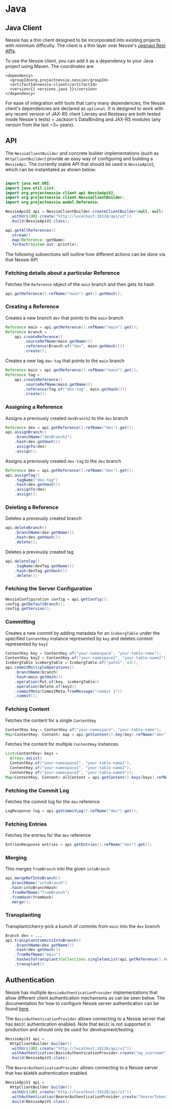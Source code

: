# Java

## Java Client

Nessie has a thin client designed to be incorporated into existing projects with minimum 
difficulty. The client is a thin layer over Nessie's [openapi Rest APIs](rest.md).

To use the Nessie client, you can add it as a dependency to your Java project using 
Maven. The coordinates are:

```
<dependency>
  <groupId>org.projectnessie.nessie</groupId>
  <artifactId>nessie-client</artifactId>
  <version>{{ versions.java }}</version>
</dependency> 
```

For ease of integration with tools that carry many dependencies, the Nessie client's 
dependencies are declared as `optional`. It is designed to work with 
any recent version of JAX-RS client (Jersey and Resteasy are both tested inside Nessie's 
tests) + Jackson's DataBinding and JAX-RS modules (any version from the last ~3+ years).


## API

The `NessieClientBuilder` and concrete builder implementations (such as `HttpClientBuilder`) provide an easy way of configuring and building a `NessieApi`. The currently stable API that should be used
is `NessieApiV2`, which can be instantiated as shown below:


```java

import java.net.URI;
import java.util.List;
import org.projectnessie.client.api.NessieApiV2;
import org.projectnessie.client.NessieClientBuilder;
import org.projectnessie.model.Reference;

NessieApiV2 api = NessieClientBuilder.createClientBuilder(null, null)
  .withUri(URI.create("http://localhost:19120/api/v2"))
  .build(NessieApiV2.class);

api.getAllReferences()
  .stream()
  .map(Reference::getName)
  .forEach(System.out::println);
```

The following subsections will outline how different actions can be done via that Nessie API.

### Fetching details about a particular Reference

Fetches the `Reference` object of the `main` branch and then gets its hash
```java
api.getReference().refName("main").get().getHash();
```

### Creating a Reference

Creates a new branch `dev` that points to the `main` branch
```java
Reference main = api.getReference().refName("main").get();
Reference branch =
    api.createReference()
        .sourceRefName(main.getName())
        .reference(Branch.of("dev", main.getHash()))
        .create();
```

Creates a new tag `dev-tag` that points to the `main` branch
```java
Reference main = api.getReference().refName("main").get();
Reference tag =
    api.createReference()
        .sourceRefName(main.getName())
        .reference(Tag.of("dev-tag", main.getHash()))
        .create();
```

### Assigning a Reference

Assigns a previously created `devBranch2` to the `dev` branch
```java
Reference dev = api.getReference().refName("dev").get();
api.assignBranch()
    .branchName("devBranch2")
    .hash(dev.getHash())
    .assignTo(dev)
    .assign();
```

Assigns a previously created `dev-tag` to the `dev` branch
```java
Reference dev = api.getReference().refName("dev").get();
api.assignTag()
    .tagName("dev-tag")
    .hash(dev.getHash())
    .assignTo(dev)
    .assign();
```

### Deleting a Reference

Deletes a previously created branch
```java
api.deleteBranch()
    .branchName(dev.getName())
    .hash(dev.getHash())
    .delete();
```

Deletes a previously created tag
```java
api.deleteTag()
    .tagName(devTag.getName())
    .hash(devTag.getHash())
    .delete();
```


### Fetching the Server Configuration

```java
NessieConfiguration config = api.getConfig();
config.getDefaultBranch();
config.getVersion();
```

### Committing

Creates a new commit by adding metadata for an `IcebergTable` under the specified `ContentKey` instance represented by `key` and deletes content represented by `key2`

```java
ContentKey key = ContentKey.of("your-namespace", "your-table-name");
ContentKey key2 = ContentKey.of("your-namespace2", "your-table-name2");
IcebergTable icebergTable = IcebergTable.of("path1", 42L);
api.commitMultipleOperations()
    .branchName(branch)
    .hash(main.getHash())
    .operation(Put.of(key, icebergTable))
    .operation(Delete.of(key2))
    .commitMeta(CommitMeta.fromMessage("commit 1"))
    .commit();
```

### Fetching Content

Fetches the content for a single `ContentKey`
```java
ContentKey key = ContentKey.of("your-namespace", "your-table-name");
Map<ContentKey, Content> map = api.getContent().key(key).refName("dev").get();
```

Fetches the content for multiple `ContentKey` instances
```java
List<ContentKey> keys =
  Arrays.asList(
  ContentKey.of("your-namespace1", "your-table-name1"),
  ContentKey.of("your-namespace1", "your-table-name2"),
  ContentKey.of("your-namespace2", "your-table-name3"));
Map<ContentKey, Content> allContent = api.getContent().keys(keys).refName("dev").get();
```


### Fetching the Commit Log

Fetches the commit log for the `dev` reference
```java
LogResponse log = api.getCommitLog().refName("dev").get();
```

### Fetching Entries

Fetches the entries for the `dev` reference
```java
EntriesResponse entries = api.getEntries().refName("dev").get();
```

### Merging

This merges `fromBranch` into the given `intoBranch`
```java
api.mergeRefIntoBranch()
  .branchName("intoBranch")
  .hash(intoBranchHash)
  .fromRefName("fromBranch")
  .fromHash(fromHash)
  .merge();
```

### Transplanting

Transplant/cherry-pick a bunch of commits from `main` into the `dev` branch
```java
Branch dev = ...
api.transplantCommitsIntoBranch()
    .branchName(dev.getName())
    .hash(dev.getHash())
    .fromRefName("main")
    .hashesToTransplant(Collections.singletonList(api.getReference().refName("main").get().getHash()))
    .transplant()
```


## Authentication

Nessie has multiple `NessieAuthenticationProvider` implementations that allow different client authentication mechanisms as can be seen below.
The documentation for how to configure Nessie server authentication can be found [here](../try/authentication.md).

The `BasicAuthenticationProvider` allows connecting to a Nessie server that has `BASIC` authentication enabled.
Note that `BASIC` is not supported in production and should only be used for development/testing.
```java
NessieApiV1 api =
  HttpClientBuilder.builder()
  .withUri(URI.create("http://localhost:19120/api/v1"))
  .withAuthentication(BasicAuthenticationProvider.create("my_username", "very_secret"))
  .build(NessieApiV1.class);
```

The `BearerAuthenticationProvider` allows connecting to a Nessie server that has `BEARER` authentication enabled.
```java
NessieApiV1 api =
  HttpClientBuilder.builder()
  .withUri(URI.create("http://localhost:19120/api/v1"))
  .withAuthentication(BearerAuthenticationProvider.create("bearerToken"))
  .build(NessieApiV1.class);
```
